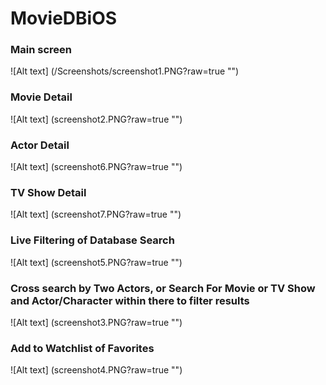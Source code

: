 # MovieDBiOS

### Main screen
![Alt text] (/Screenshots/screenshot1.PNG?raw=true "")

### Movie Detail
![Alt text] (screenshot2.PNG?raw=true "")

### Actor Detail
![Alt text] (screenshot6.PNG?raw=true "")

### TV Show Detail
![Alt text] (screenshot7.PNG?raw=true "")

### Live Filtering of Database Search
![Alt text] (screenshot5.PNG?raw=true "")

### Cross search by Two Actors, or Search For Movie or TV Show and Actor/Character within there to filter results
![Alt text] (screenshot3.PNG?raw=true "")

### Add to Watchlist of Favorites
![Alt text] (screenshot4.PNG?raw=true "")
